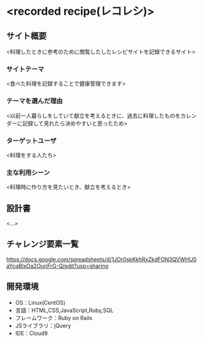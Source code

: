 # <recorded recipe(レコレシ)>

## サイト概要
<料理したときに参考のために閲覧したしたレシピサイトを記録できるサイト>

### サイトテーマ
<食べた料理を記録することで健康管理できます>

### テーマを選んだ理由
<以前一人暮らしをしていて献立を考えるときに、過去に料理したものをカレンダーに記録して見れたら決めやすいと思ったため>

### ターゲットユーザ
<料理をする人たち>

### 主な利用シーン
<料理時に作り方を見たいとき、献立を考えるとき>

## 設計書
<...>

## チャレンジ要素一覧
<https://docs.google.com/spreadsheets/d/1JOr0skKkhRxZkdFON3QVWHU0aYcqBlxOa2OuriFrG-Q/edit?usp=sharing>

## 開発環境
- OS：Linux(CentOS)
- 言語：HTML,CSS,JavaScript,Ruby,SQL
- フレームワーク：Ruby on Rails
- JSライブラリ：jQuery
- IDE：Cloud9
